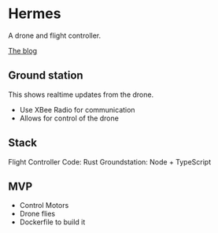 # Hermes

A drone and flight controller.

[The blog](https://mcraealex.github.io/hermes/)

## Ground station

This shows realtime updates from the drone.

* Use XBee Radio for communication
* Allows for control of the drone

## Stack

Flight Controller Code: Rust
Groundstation: Node + TypeScript

## MVP

* Control Motors
* Drone flies
* Dockerfile to build it
